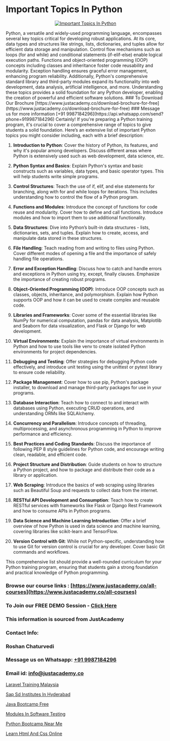 # Important Topics In Python

<p align="center">
  <a href="https://justacademy.co/course-detail/python-training">
    <img src="https://justacademy.co/storage2/course_image/1709713400_course_image.webp" alt="Important Topics In Python">
  </a>
</p>
Python, a versatile and widely-used programming language, encompasses several key topics critical for developing robust applications. At its core, data types and structures like strings, lists, dictionaries, and tuples allow for efficient data storage and manipulation. Control flow mechanisms such as loops (for and while) and conditional statements (if-elif-else) enable logical execution paths. Functions and object-oriented programming (OOP) concepts including classes and inheritance foster code reusability and modularity. Exception handling ensures graceful error management, enhancing program reliability. Additionally, Python's comprehensive standard library and third-party modules expand its functionality into web development, data analysis, artificial intelligence, and more. Understanding these topics provides a solid foundation for any Python developer, enabling the creation of powerful and efficient software solutions.
### To Download Our Brochure [https://www.justacademy.co/download-brochure-for-free](https://www.justacademy.co/download-brochure-for-free)
### Message us for more information [+91 9987184296](https://api.whatsapp.com/send?phone=919987184296)
Certainly! If you're preparing a Python training program, it's crucial to cover a comprehensive range of topics to give students a solid foundation. Here’s an extensive list of important Python topics you might consider including, each with a brief description:

1) **Introduction to Python**: Cover the history of Python, its features, and why it's popular among developers. Discuss different areas where Python is extensively used such as web development, data science, etc.

2) **Python Syntax and Basics**: Explain Python's syntax and basic constructs such as variables, data types, and basic operator types. This will help students write simple programs.

3) **Control Structures**: Teach the use of if, elif, and else statements for branching, along with for and while loops for iterations. This includes understanding how to control the flow of a Python program.

4) **Functions and Modules**: Introduce the concept of functions for code reuse and modularity. Cover how to define and call functions. Introduce modules and how to import them to use additional functionality.

5) **Data Structures**: Dive into Python’s built-in data structures - lists, dictionaries, sets, and tuples. Explain how to create, access, and manipulate data stored in these structures.

6) **File Handling**: Teach reading from and writing to files using Python. Cover different modes of opening a file and the importance of safely handling file operations.

7) **Error and Exception Handling**: Discuss how to catch and handle errors and exceptions in Python using try, except, finally clauses. Emphasize the importance of creating robust programs.

8) **Object-Oriented Programming (OOP)**: Introduce OOP concepts such as classes, objects, inheritance, and polymorphism. Explain how Python supports OOP and how it can be used to create complex and reusable code.

9) **Libraries and Frameworks**: Cover some of the essential libraries like NumPy for numerical computation, pandas for data analysis, Matplotlib and Seaborn for data visualization, and Flask or Django for web development.

10) **Virtual Environments**: Explain the importance of virtual environments in Python and how to use tools like venv to create isolated Python environments for project dependencies.

11) **Debugging and Testing**: Offer strategies for debugging Python code effectively, and introduce unit testing using the unittest or pytest library to ensure code reliability.

12) **Package Management**: Cover how to use pip, Python's package installer, to download and manage third-party packages for use in your programs.

13) **Database Interaction**: Teach how to connect to and interact with databases using Python, executing CRUD operations, and understanding ORMs like SQLAlchemy.

14) **Concurrency and Parallelism**: Introduce concepts of threading, multiprocessing, and asynchronous programming in Python to improve performance and efficiency.

15) **Best Practices and Coding Standards**: Discuss the importance of following PEP 8 style guidelines for Python code, and encourage writing clean, readable, and efficient code.

16) **Project Structure and Distribution**: Guide students on how to structure a Python project, and how to package and distribute their code as a library or application.

17) **Web Scraping**: Introduce the basics of web scraping using libraries such as Beautiful Soup and requests to collect data from the internet.

18) **RESTful API Development and Consumption**: Teach how to create RESTful services with frameworks like Flask or Django Rest Framework and how to consume APIs in Python programs.

19) **Data Science and Machine Learning Introduction**: Offer a brief overview of how Python is used in data science and machine learning, covering libraries like scikit-learn and TensorFlow.

20) **Version Control with Git**: While not Python-specific, understanding how to use Git for version control is crucial for any developer. Cover basic Git commands and workflows.

This comprehensive list should provide a well-rounded curriculum for your Python training program, ensuring that students gain a strong foundation and practical knowledge of Python programming.

### Browse our course links : [https://www.justacademy.co/all-courses](https://www.justacademy.co/all-courses) 
### To Join our FREE DEMO Session - [Click Here](https://www.justacademy.co/register-for-course-demo)


### This information is sourced from JustAcademy
### Contact Info:
### Roshan Chaturvedi
### Message us on Whatsapp: [+91 9987184296](https://api.whatsapp.com/send?phone=919987184296)
### Email id: [info@justacademy.co](mailto:info@justacademy.co)
                
[Laravel Training Malaysia](https://www.linkedin.com/pulse/laravel-training-malaysia-justacademy-ahmedabad-y67me?trackingId=bxLT%2FkNUpGpPnOOmmYNZ0A%3D%3D&lipi=urn%3Ali%3Apage%3Ad_flagship3_company_admin%3BBylBlMTlRO%2BPitwDv%2FJk0g%3D%3D)

[Sap Sd Institutes In Hyderabad](https://www.linkedin.com/pulse/sap-sd-institutes-hyderabad-justacademy-sunnyvale-pmn5c?trackingId=sjRGn8l5%2BjnERUUisvHGXA%3D%3D&lipi=urn%3Ali%3Apage%3Ad_flagship3_company_admin%3BUjFoUpg3TaeqGUVsU2Vh7w%3D%3D)

[Java Bootcamp Free](https://medium.com/@AkashSingh2052/java-bootcamp-free-e417edeef678)

[Modules In Software Testing](https://medium.com/@kumarishimmi99/modules-in-software-testing-66e1e5b7e9ae)

[Python Bootcamp Near Me](https://justacademyin.github.io/justacademy/python-bootcamp-near-me)

[Learn Html And Css Online](https://justacademyin.github.io/justacademy/learn-html-and-css-online)

